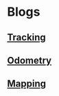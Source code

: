 # Blogs

## [Tracking](tracking/tracking.md)

## [Odometry](odometry/odometry.md)

## [Mapping](mapping/mapping.md)
